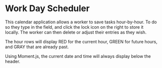 # Work Day Scheduler

This calendar application allows a worker to save tasks hour-by-hour. To do so they type in the field, and click the lock icon on the right to store it locally. The worker can then delete or adjust their entries as they wish. 

The hour rows will display RED for the current hour, GREEN for future hours, and GRAY that are already past.

Using Moment.js, the current date and time will always display below the header.